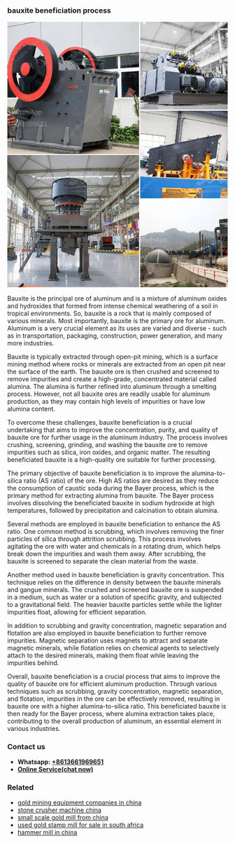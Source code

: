 <h3>bauxite beneficiation process</h3><img src='1708332498.jpg' alt=''><p>Bauxite is the principal ore of aluminum and is a mixture of aluminum oxides and hydroxides that formed from intense chemical weathering of a soil in tropical environments. So, bauxite is a rock that is mainly composed of various minerals. Most importantly, bauxite is the primary ore for aluminum. Aluminum is a very crucial element as its uses are varied and diverse - such as in transportation, packaging, construction, power generation, and many more industries.</p><p>Bauxite is typically extracted through open-pit mining, which is a surface mining method where rocks or minerals are extracted from an open pit near the surface of the earth. The bauxite ore is then crushed and screened to remove impurities and create a high-grade, concentrated material called alumina. The alumina is further refined into aluminum through a smelting process. However, not all bauxite ores are readily usable for aluminum production, as they may contain high levels of impurities or have low alumina content.</p><p>To overcome these challenges, bauxite beneficiation is a crucial undertaking that aims to improve the concentration, purity, and quality of bauxite ore for further usage in the aluminum industry. The process involves crushing, screening, grinding, and washing the bauxite ore to remove impurities such as silica, iron oxides, and organic matter. The resulting beneficiated bauxite is a high-quality ore suitable for further processing.</p><p>The primary objective of bauxite beneficiation is to improve the alumina-to-silica ratio (AS ratio) of the ore. High AS ratios are desired as they reduce the consumption of caustic soda during the Bayer process, which is the primary method for extracting alumina from bauxite. The Bayer process involves dissolving the beneficiated bauxite in sodium hydroxide at high temperatures, followed by precipitation and calcination to obtain alumina.</p><p>Several methods are employed in bauxite beneficiation to enhance the AS ratio. One common method is scrubbing, which involves removing the finer particles of silica through attrition scrubbing. This process involves agitating the ore with water and chemicals in a rotating drum, which helps break down the impurities and wash them away. After scrubbing, the bauxite is screened to separate the clean material from the waste.</p><p>Another method used in bauxite beneficiation is gravity concentration. This technique relies on the difference in density between the bauxite minerals and gangue minerals. The crushed and screened bauxite ore is suspended in a medium, such as water or a solution of specific gravity, and subjected to a gravitational field. The heavier bauxite particles settle while the lighter impurities float, allowing for efficient separation.</p><p>In addition to scrubbing and gravity concentration, magnetic separation and flotation are also employed in bauxite beneficiation to further remove impurities. Magnetic separation uses magnets to attract and separate magnetic minerals, while flotation relies on chemical agents to selectively attach to the desired minerals, making them float while leaving the impurities behind.</p><p>Overall, bauxite beneficiation is a crucial process that aims to improve the quality of bauxite ore for efficient aluminum production. Through various techniques such as scrubbing, gravity concentration, magnetic separation, and flotation, impurities in the ore can be effectively removed, resulting in bauxite ore with a higher alumina-to-silica ratio. This beneficiated bauxite is then ready for the Bayer process, where alumina extraction takes place, contributing to the overall production of aluminum, an essential element in various industries.</p><h3>Contact us</h3><ul><li><strong>Whatsapp:&nbsp;<a href="https://wa.me/8613661969651">+8613661969651</a></strong></li><li><a href="https://swt.shibang-china.com/?git&amp;zhl&amp;bauxite beneficiation process"><strong>Online Service(chat now)</strong></a></li></ul><h3>Related</h3><ul><li><a href='gold mining equipment companies in china.md'>gold mining equipment companies in china</a></li><li><a href='stone crusher machine china.md'>stone crusher machine china</a></li><li><a href='small scale gold mill from china.md'>small scale gold mill from china</a></li><li><a href='used gold stamp mill for sale in south africa.md'>used gold stamp mill for sale in south africa</a></li><li><a href='hammer mill in china.md'>hammer mill in china</a></li></ul>